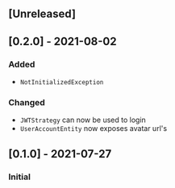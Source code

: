 ## [Unreleased]

## [0.2.0] - 2021-08-02
### Added
- `NotInitializedException`
### Changed
- `JWTStrategy` can now be used to login
- `UserAccountEntity` now exposes avatar url's

## [0.1.0] - 2021-07-27
### Initial